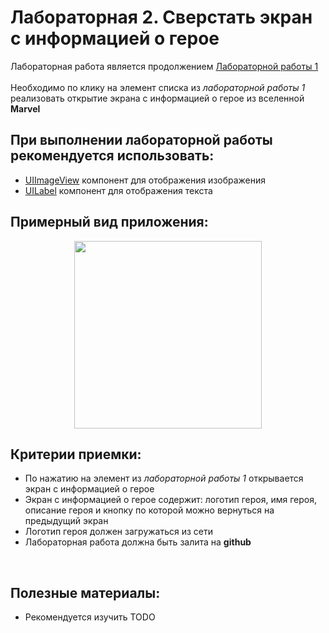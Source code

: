 # Лабораторная 2. Сверстать экран с информацией о герое

Лабораторная работа является продолжением [Лабораторной работы 1](./Lab01.md)
<br>
<br>
Необходимо по клику на элемент списка из _лабораторной работы 1_ реализовать открытие экрана с информацией о герое из вселенной **Marvel**

## При выполнении лабораторной работы рекомендуется использовать:
- [UIImageView](https://developer.apple.com/documentation/uikit/uiimageview) компонент для отображения изображения 
- [UILabel](https://developer.apple.com/documentation/uikit/uilabel) компонент для отображения текста

## Примерный вид приложения:

<p align="center">
  <img src="../Images/marvel_hero.gif" width=300></img>
</p>

## Критерии приемки:
- По нажатию на элемент из _лабораторной работы 1_ открывается экран с информацией о герое
- Экран с информацией о герое содержит: логотип героя, имя героя, описание героя и кнопку по которой можно вернуться на предыдущий экран
- Логотип героя должен загружаться из сети
- Лабораторная работа должна быть залита на **github**

<br>

## Полезные материалы:
- Рекомендуется изучить TODO
